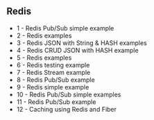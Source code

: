 ## Redis

- 1 - Redis Pub/Sub simple example
- 2 - Redis examples
- 3 - Redis JSON with String & HASH examples
- 4 - Redis CRUD JSON with HASH example
- 5 - Redis examples
- 6 - Redis testing example
- 7 - Redis Stream example
- 8 - Redis Pub/Sub example
- 9 - Redis simple example
- 10 - Redis Pub/Sub simple examples
- 11 - Redis Pub/Sub example
- 12 - Caching using Redis and Fiber
